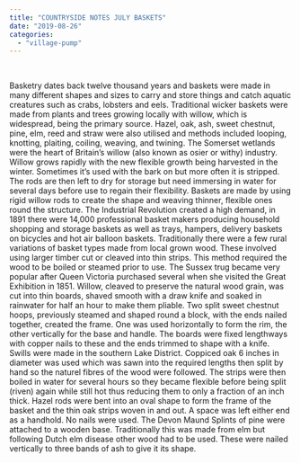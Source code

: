 ```yaml
---
title: "COUNTRYSIDE NOTES JULY BASKETS"
date: "2019-08-26"
categories: 
  - "village-pump"
---
```


 

Basketry dates back twelve thousand years and baskets were made in many different shapes and sizes to carry and store things and catch aquatic creatures such as crabs, lobsters and eels. Traditional wicker baskets were made from plants and trees growing locally with willow, which is widespread, being the primary source. Hazel, oak, ash, sweet chestnut, pine, elm, reed and straw were also utilised and methods included looping, knotting, plaiting, coiling, weaving, and twining. The Somerset wetlands were the heart of Britain’s willow (also known as osier or withy) industry. Willow grows rapidly with the new flexible growth being harvested in the winter. Sometimes it’s used with the bark on but more often it is stripped. The rods are then left to dry for storage but need immersing in water for several days before use to regain their flexibility. Baskets are made by using rigid willow rods to create the shape and weaving thinner, flexible ones round the structure. The Industrial Revolution created a high demand, in 1891 there were 14,000 professional basket makers producing household shopping and storage baskets as well as trays, hampers, delivery baskets on bicycles and hot air balloon baskets. Traditionally there were a few rural variations of basket types made from local grown wood. These involved using larger timber cut or cleaved into thin strips. This method required the wood to be boiled or steamed prior to use. The Sussex trug became very popular after Queen Victoria purchased several when she visited the Great Exhibition in 1851. Willow, cleaved to preserve the natural wood grain, was cut into thin boards, shaved smooth with a draw knife and soaked in rainwater for half an hour to make them pliable. Two split sweet chestnut hoops, previously steamed and shaped round a block, with the ends nailed together, created the frame. One was used horizontally to form the rim, the other vertically for the base and handle. The boards were fixed lengthways with copper nails to these and the ends trimmed to shape with a knife. Swills were made in the southern Lake District. Coppiced oak 6 inches in diameter was used which was sawn into the required lengths then split by hand so the naturel fibres of the wood were followed. The strips were then boiled in water for several hours so they became flexible before being split (riven) again while still hot thus reducing them to only a fraction of an inch thick. Hazel rods were bent into an oval shape to form the frame of the basket and the thin oak strips woven in and out. A space was left either end as a handhold. No nails were used. The Devon Maund Splints of pine were attached to a wooden base. Traditionally this was made from elm but following Dutch elm disease other wood had to be used. These were nailed vertically to three bands of ash to give it its shape.
